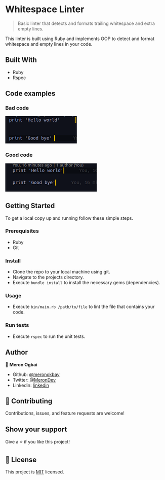 # Whitespace Linter

> Basic linter that detects and formats trailing whitespace and extra empty lines.

This linter is built using Ruby and implements OOP to detect and format whitespace and empty lines in your code.

## Built With

- Ruby
- Rspec

## Code examples

### Bad code

![screenshot](./screenshots/bad-code.png)

### Good code

![screenshot](./screenshots/good-code.png)

## Getting Started

To get a local copy up and running follow these simple steps.

### Prerequisites

- Ruby
- Git

### Install

- Clone the repo to your local machine using git.
- Navigate to the projects directory.
- Execute `bundle install` to install the necessary gems (dependencies).

### Usage

- Execute `bin/main.rb /path/to/file` to lint the file that contains your code.

### Run tests

- Execute `rspec` to run the unit tests.

## Author

👤 **Meron Ogbai**

- Github: [@meronokbay](https://github.com/meronokbay)
- Twitter: [@MeronDev](https://twitter.com/MeronDev)
- Linkedin: [linkedin](https://linkedin.com/in/meron-ogbai/)

## 🤝 Contributing

Contributions, issues, and feature requests are welcome!

## Show your support

Give a ⭐️ if you like this project!

## 📝 License

This project is [MIT](lic.url) licensed.
